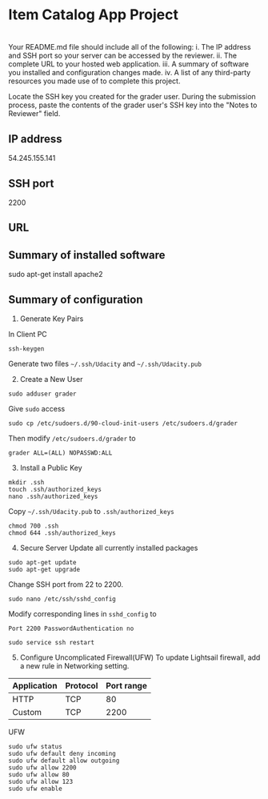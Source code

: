 # Item Catalog App Project



# 
Your README.md file should include all of the following:
i. The IP address and SSH port so your server can be accessed by the reviewer.
ii. The complete URL to your hosted web application.
iii. A summary of software you installed and configuration changes made.
iv. A list of any third-party resources you made use of to complete this project.


Locate the SSH key you created for the grader user.
During the submission process, paste the contents of the grader user's SSH key into the "Notes to Reviewer" field.


## IP address
54.245.155.141

## SSH port
2200

## URL

## Summary of installed software

sudo apt-get install apache2



## Summary of configuration

1. Generate Key Pairs

In Client PC
```
ssh-keygen
```
Generate two files
`~/.ssh/Udacity` and `~/.ssh/Udacity.pub`


2. Create a New User
```
sudo adduser grader
```
Give `sudo` access
```
sudo cp /etc/sudoers.d/90-cloud-init-users /etc/sudoers.d/grader
```
Then modify `/etc/sudoers.d/grader` to

`grader ALL=(ALL) NOPASSWD:ALL`

3. Install a Public Key
```
mkdir .ssh
touch .ssh/authorized_keys
nano .ssh/authorized_keys
```
Copy `~/.ssh/Udacity.pub` to `.ssh/authorized_keys`
```
chmod 700 .ssh
chmod 644 .ssh/authorized_keys
```

4. Secure Server
Update all currently installed packages
```
sudo apt-get update
sudo apt-get upgrade
```
Change SSH port from 22 to 2200.
```
sudo nano /etc/ssh/sshd_config
```
Modify corresponding lines in `sshd_config` to

`
Port 2200
PasswordAuthentication no
`
```
sudo service ssh restart
```

5. Configure Uncomplicated Firewall(UFW)
To update Lightsail firewall, add a new rule in Networking setting.

Application | Protocol  | Port range	
----------- | --------- | ----------
HTTP        | TCP       | 80	
Custom      | TCP       | 2200

UFW
```
sudo ufw status
sudo ufw default deny incoming
sudo ufw default allow outgoing
sudo ufw allow 2200
sudo ufw allow 80
sudo ufw allow 123
sudo ufw enable
```
